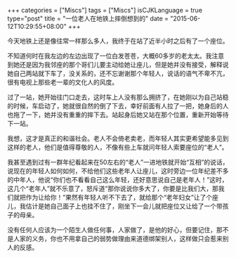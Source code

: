 +++
categories = ["Miscs"]
tags = ["Miscs"]
isCJKLanguage = true
type="post"
title  = "一位老人在地铁上摔倒想到的"
date = "2015-06-12T10:29:55+08:00"
+++

今天地铁上还是像往常一样那么多人，我终于在站了近半小时之后有了一个座位。

不知道何时在我左边的左边出现了一位白发苍苍，大概60多岁的老太太。我注意到她还是因为我邻座的那个哥们儿要主动给她让座儿，但是她并没有接受，解释说她自己两站就下车了，没关系的，还不忘谢谢那个年轻人，说话的语气不卑不亢，很有电视上那些老一辈的文化人的风度。

过了一站，她开始往门口走去，这时车上人没有那么拥挤了，在她刚以为自己站稳的时候，车启动了，她就很自然的倒了下去，幸好前面有人拉了一把，她身后的人也拖了一下，她并没有重重的摔下去。站起身后她又站在那个位置，重新开始等待下一站。

我想，这才是真正的和谐社会。老人不会倚老卖老，而年轻人其实更希望能多见到这样的老人，他们是值得尊敬的人，不像有些上车就问年轻人索要座位的“老人”。

我甚至遇到过有一群年纪看起来在50左右的“老人”一进地铁就开始“互相”的说话，说现在的年轻人如何如何，不给他们这些老年人让座儿，这时旁边一位年纪差不多的中年人，他说“你们也不看看自己这么年轻，还好意思说自己是老年人！”这时，这几个“老年人”就不乐意了，怒斥道“那你说说你多大了，你要是比我们大，那我们就把作为让给你！”果然有年轻人听不下去了，就给那个“老年妇女”让了个座儿，我估计是她自己面子上也挂不住了，刚坐下一会儿就把座位又让给了一个带孩子的母亲。

没有任何人应该为一个陌生人做任何事，人家做了，是他的好心，但要记住，那不是人家的义务，你也不用拿自己的弱势做理由来道德绑架别人，这样做只会惹来别人的反感。
